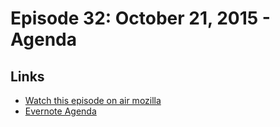 # Episode 32: October 21, 2015 - Agenda

## Links
* [Watch this episode on air mozilla](https://air.mozilla.org/the-joy-of-coding-mconley-livehacks-on-firefox-episode-31/)
* [Evernote Agenda](https://www.evernote.com/l/AbKZHYEH2XBPDon0DEK7ijOw9e9Y9ZDFqfk)
